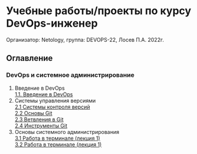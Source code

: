 # Учебные работы/проекты по курсу DevOps-инженер
Организатор: Netology, группа: DEVOPS-22, Лосев П.А. 2022г.
## Оглавление
### DevOps и системное администрирование
1. Введение в DevOps  
[1.1. Введение в DevOps](01-intro-01/README.md)
2. Системы управления версиями  
[2.1 Системы контроля версий](02-git-01-vcs/README.md)  
[2.2 Основы Git](02-git-02-base/README.md)  
[2.3 Ветвления в Git](02-git-03-branching/README.md)  
[2.4 Инструменты Git](02-git-04-tools/README.md)  
3. Основы системного администрирования  
[3.1 Работа в терминале (лекция 1)](03-sysadmin-01-terminal/README.md)  
[3.2 Работа в терминале (лекция 1)](03-sysadmin-02-terminal/README.md)  